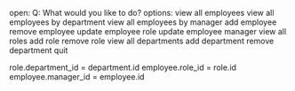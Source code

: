 open:
Q: What would you like to do?
options:
view all employees
view all employees by department
view all employees by manager
add employee
remove employee
update employee role
update employee manager
view all roles
add role
remove role
view all departments
add department
remove department
quit

role.department_id = department.id
employee.role_id = role.id
employee.manager_id = employee.id